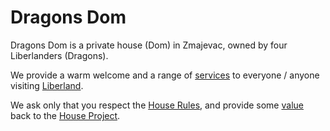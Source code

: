 # Dragons Dom

Dragons Dom is a private house (Dom) in Zmajevac, owned by four Liberlanders (Dragons).

We provide a warm welcome and a range of [services](/services) to everyone / anyone visiting [Liberland](https://liberland.org).

We ask only that you respect the [House Rules](/rules), and provide some [value](/value4value) back to the [House Project](/project).


